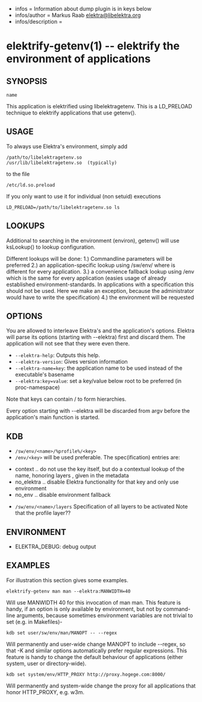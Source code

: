 - infos = Information about dump plugin is in keys below
- infos/author = Markus Raab <elektra@libelektra.org>
- infos/description =

elektrify-getenv(1) -- elektrify the environment of applications
================================================================

## SYNOPSIS

`name` <application> <options>

This application is elektrified using libelektragetenv.
This is a LD_PRELOAD technique to elektrify applications
that use getenv().

## USAGE

To always use Elektra's environment, simply add

    /path/to/libelektragetenv.so
    /usr/lib/libelektragetenv.so  (typically)

to the file

    /etc/ld.so.preload

If you only want to use it for individual (non setuid) executions

    LD_PRELOAD=/path/to/libelektragetenv.so ls


## LOOKUPS

Additional to searching in the environment (environ), getenv() will use
ksLookup() to lookup configuration.

Different lookups will be done:
1.) Commandline parameters will be preferred
2.) an application-specific lookup using /sw/env/<name>
where <name> is different for every application.
3.) a convenience fallback lookup using /env
which is the same for every application
(easies usage of already established environment-standards. In applications with a specification this should not be used. Here we make an exception, because the administrator would have to write the specification)
4.) the environment will be requested

## OPTIONS

You are allowed to interleave Elektra's and the application's options.
Elektra will parse its options (starting with --elektra) first and
discard them. The application will not see that they were even there.

 * `--elektra-help`:
   Outputs this help.
 * `--elektra-version`:
   Gives version information
 * `--elektra-name=key`:
   the application name to be used instead of the executable's basename
 * `--elektra:key=value`:
   set a key/value below root to be preferred (in proc-namespace)

Note that keys can contain / to form hierarchies.

Every option starting with --elektra will be discarded from argv
before the application's main function is started.

## KDB

 * `/sw/env/<name>/%profile%/<key>`
 * `/env/<key>`
  will be used preferable. The spec(ification) entries are:
  - context .. do not use the key itself, but do a contextual lookup of the name, honoring layers , given in the metadata
  - no_elektra .. disable Elektra functionality for that key and only use environment
  - no_env .. disable environment fallback

 * `/sw/env/<name>/layers`
  Specification of all layers to be activated
  Note that the profile layer??


## ENVIRONMENT

 * ELEKTRA_DEBUG:
   debug output


## EXAMPLES

For illustration this section gives some examples.

    elektrify-getenv man man --elektra:MANWIDTH=40

Will use MANWIDTH 40 for this invocation of man man.
This feature is handy, if an option is only available
by environment, but not by command-line arguments,
because sometimes environment variables are not trivial
to set (e.g. in Makefiles)-


    kdb set user/sw/env/man/MANOPT -- --regex

Will permanently and user-wide change MANOPT to include --regex, so that -K
and similar options automatically prefer regular expressions.
This feature is handy to change the default behaviour of
applications (either system, user or directory-wide).


    kdb set system/env/HTTP_PROXY http://proxy.hogege.com:8000/

Will permanently and system-wide change the proxy for all applications
that honor HTTP_PROXY, e.g. w3m.

